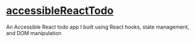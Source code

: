 # [accessibleReactTodo](https://acessiblereacttodo.netlify.app)
An Accessible React todo app I built using React hooks, state management, and DOM manipulation
